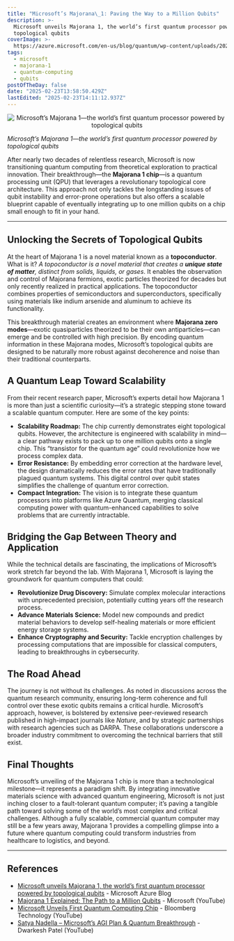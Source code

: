 ```yaml
---
title: "Microsoft’s Majorana\_1: Paving the Way to a Million Qubits"
description: >-
  Microsoft unveils Majorana 1, the world’s first quantum processor powered by
  topological qubits
coverImage: >-
  https://azure.microsoft.com/en-us/blog/quantum/wp-content/uploads/2025/02/majorana1_1260x708_v2-1024x575.jpg
tags:
  - microsoft
  - majorana-1
  - quantum-computing
  - qubits
postOfTheDay: false
date: "2025-02-23T13:58:50.429Z"
lastEdited: "2025-02-23T14:11:12.937Z"
---
```


<p align="center"><img src="https://azure.microsoft.com/en-us/blog/quantum/wp-content/uploads/2025/02/majorana1_1260x708_v2-1024x575.jpg" alt="Microsoft’s Majorana 1—the world’s first quantum processor powered by
  topological qubits" class="rounded-md" /></p>

  <div class="flex justify-center mb-20">
    <span class="text-sm text-center text-white/70"><em>Microsoft’s Majorana 1—the world’s first quantum processor powered by
  topological qubits</em></span>
  </div>

After nearly two decades of relentless research, Microsoft is now transitioning quantum computing from theoretical exploration to practical innovation. Their breakthrough—the **Majorana 1 chip**—is a quantum processing unit (QPU) that leverages a revolutionary topological core architecture. This approach not only tackles the longstanding issues of qubit instability and error-prone operations but also offers a scalable blueprint capable of eventually integrating up to one million qubits on a chip small enough to fit in your hand.

---

## Unlocking the Secrets of Topological Qubits

At the heart of Majorana 1 is a novel material known as a **topoconductor**. What is it? _A topoconductor is a novel material that creates a **unique state of matter**, distinct from solids, liquids, or gases_. It enables the observation and control of Majorana fermions, exotic particles theorized for decades but only recently realized in practical applications. The topoconductor combines properties of semiconductors and superconductors, specifically using materials like indium arsenide and aluminum to achieve its functionality.

This breakthrough material creates an environment where **Majorana zero modes**—exotic quasiparticles theorized to be their own antiparticles—can emerge and be controlled with high precision. By encoding quantum information in these Majorana modes, Microsoft’s topological qubits are designed to be naturally more robust against decoherence and noise than their traditional counterparts.

## A Quantum Leap Toward Scalability

From their recent research paper, Microsoft’s experts detail how Majorana 1 is more than just a scientific curiosity—it’s a strategic stepping stone toward a scalable quantum computer. Here are some of the key points:

- **Scalability Roadmap:** The chip currently demonstrates eight topological qubits. However, the architecture is engineered with scalability in mind—a clear pathway exists to pack up to one million qubits onto a single chip. This “transistor for the quantum age” could revolutionize how we process complex data.
- **Error Resistance:** By embedding error correction at the hardware level, the design dramatically reduces the error rates that have traditionally plagued quantum systems. This digital control over qubit states simplifies the challenge of quantum error correction.
- **Compact Integration:** The vision is to integrate these quantum processors into platforms like Azure Quantum, merging classical computing power with quantum-enhanced capabilities to solve problems that are currently intractable.

## Bridging the Gap Between Theory and Application

While the technical details are fascinating, the implications of Microsoft’s work stretch far beyond the lab. With Majorana 1, Microsoft is laying the groundwork for quantum computers that could:

- **Revolutionize Drug Discovery:** Simulate complex molecular interactions with unprecedented precision, potentially cutting years off the research process.
- **Advance Materials Science:** Model new compounds and predict material behaviors to develop self-healing materials or more efficient energy storage systems.
- **Enhance Cryptography and Security:** Tackle encryption challenges by processing computations that are impossible for classical computers, leading to breakthroughs in cybersecurity.

## The Road Ahead

The journey is not without its challenges. As noted in discussions across the quantum research community, ensuring long-term coherence and full control over these exotic qubits remains a critical hurdle. Microsoft’s approach, however, is bolstered by extensive peer-reviewed research published in high-impact journals like _Nature_, and by strategic partnerships with research agencies such as DARPA. These collaborations underscore a broader industry commitment to overcoming the technical barriers that still exist.

## Final Thoughts

Microsoft’s unveiling of the Majorana 1 chip is more than a technological milestone—it represents a paradigm shift. By integrating innovative materials science with advanced quantum engineering, Microsoft is not just inching closer to a fault-tolerant quantum computer; it’s paving a tangible path toward solving some of the world’s most complex and critical challenges. Although a fully scalable, commercial quantum computer may still be a few years away, Majorana 1 provides a compelling glimpse into a future where quantum computing could transform industries from healthcare to logistics, and beyond.

---

## References

- <a href="https://azure.microsoft.com/en-us/blog/quantum/2025/02/19/microsoft-unveils-majorana-1-the-worlds-first-quantum-processor-powered-by-topological-qubits/?msockid=1fb4a52c8269647d0271b076834a659b" target="_blank">Microsoft unveils Majorana 1, the world’s first quantum processor powered by topological qubits</a> - Microsoft Azure Blog
- <a href="https://www.youtube.com/watch?v=wSHmygPQukQ" target="_blank">Majorana 1 Explained: The Path to a Million Qubits</a> - Microsoft (YouTube)
- <a href="https://www.youtube.com/watch?v=OOP4WbP2TbM" target="_blank">Microsoft Unveils First Quantum Computing Chip</a> - Bloomberg Technology (YouTube)
- <a href="https://www.youtube.com/watch?v=4GLSzuYXh6w" target="_blank">Satya Nadella – Microsoft’s AGI Plan & Quantum Breakthrough</a> - Dwarkesh Patel (YouTube)
